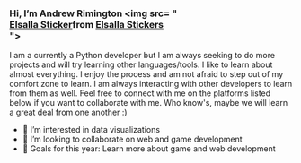 ### Hi, I’m Andrew Rimington <img src= "<div class="tenor-gif-embed" data-postid="19369358" data-share-method="host" data-aspect-ratio="1" data-width="100%"><a href="https://tenor.com/view/elsalla-gif-19369358">Elsalla Sticker</a>from <a href="https://tenor.com/search/elsalla-stickers">Elsalla Stickers</a></div> <script type="text/javascript" async src="https://tenor.com/embed.js"></script>">

  I am a currently a Python developer but I am always seeking to do more projects and will try learning other languages/tools. I like to learn about almost everything. I enjoy the process and am not afraid to step out of my comfort zone to learn. I am always interacting with other developers to learn from them as well. Feel free to connect with me on the platforms listed below if you want to collaborate with me. Who know's, maybe we will learn a great deal from one another :)
  
- 👀 I’m interested in data visualizations
- 🤝 I’m looking to collaborate on web and game development
- 🎯 Goals for this year: Learn more about game and web development
